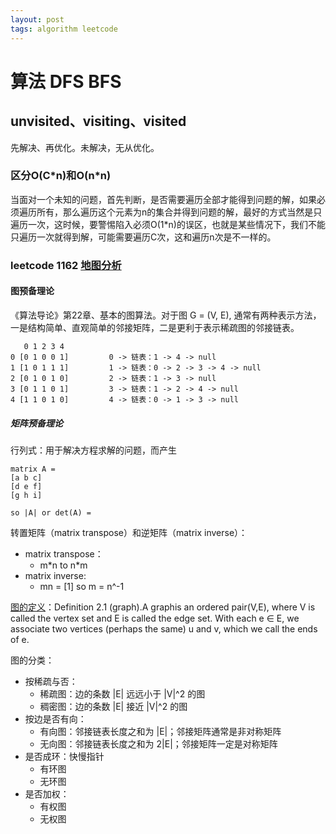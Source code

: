```yaml
---
layout: post
tags: algorithm leetcode
---
```


# 算法 DFS BFS 
## unvisited、visiting、visited

先解决、再优化。未解决，无从优化。

### 区分O(C\*n)和O(n\*n)
当面对一个未知的问题，首先判断，是否需要遍历全部才能得到问题的解，如果必须遍历所有，那么遍历这个元素为n的集合并得到问题的解，最好的方式当然是只遍历一次，这时候，要警惕陷入必须O(1\*n)的误区，也就是某些情况下，我们不能只遍历一次就得到解，可能需要遍历C次，这和遍历n次是不一样的。

### leetcode 1162 [地图分析](https://leetcode-cn.com/problems/as-far-from-land-as-possible/)
#### 图预备理论
《算法导论》第22章、基本的图算法。对于图 G = (V, E), 通常有两种表示方法，一是结构简单、直观简单的邻接矩阵，二是更利于表示稀疏图的邻接链表。
```
   0 1 2 3 4
0 [0 1 0 0 1]         0 -> 链表：1 -> 4 -> null
1 [1 0 1 1 1]         1 -> 链表：0 -> 2 -> 3 -> 4 -> null
2 [0 1 0 1 0]         2 -> 链表：1 -> 3 -> null
3 [0 1 1 0 1]         3 -> 链表：1 -> 2 -> 4 -> null
4 [1 1 0 1 0]         4 -> 链表：0 -> 1 -> 3 -> null
```
##### 矩阵预备理论
行列式：用于解决方程求解的问题，而产生
```
matrix A =
[a b c]
[d e f]
[g h i]

so |A| or det(A) = 
```

转置矩阵（matrix transpose）和逆矩阵（matrix inverse）：
- matrix transpose：
  - m\*n to n\*m
- matrix inverse:   
  - mn = [1] so m = n^-1


[图的定义](https://www.andrew.cmu.edu/course/21-228/lec10.pdf)：Definition 2.1 (graph).A graphis an ordered pair(V,E), where V is called the vertex set and E is called the edge set.  With each e ∈ E,  we associate two vertices (perhaps the same) u and v, which we call the ends of e.

图的分类：
- 按稀疏与否：
  - 稀疏图：边的条数 |E| 远远小于 |V|^2 的图
  - 稠密图：边的条数 |E| 接近 |V|^2 的图
- 按边是否有向：
  - 有向图：邻接链表长度之和为 |E|；邻接矩阵通常是非对称矩阵
  - 无向图：邻接链表长度之和为 2|E|；邻接矩阵一定是对称矩阵
- 是否成环：快慢指针
  - 有环图
  - 无环图
- 是否加权：
  - 有权图
  - 无权图